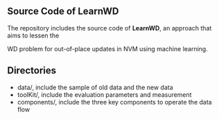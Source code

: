 ## Source Code of LearnWD

The repository includes the source code of **LearnWD**, an approach that aims to lessen the

WD problem for out-of-place updates in NVM using machine learning.

## Directories

- data/, include the sample of old data and the new data
- toolKit/, include the evaluation parameters and measurement 
- components/, include the three key components to operate the data flow